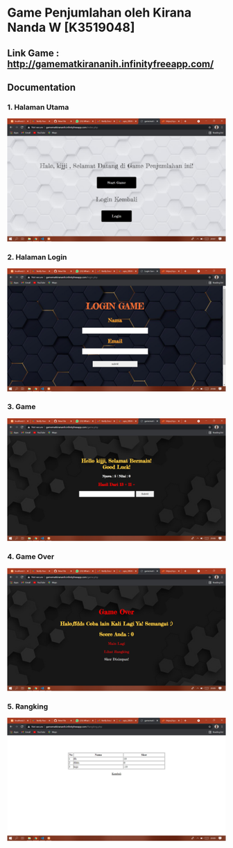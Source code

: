 # Game Penjumlahan oleh Kirana Nanda W [K3519048]
## Link Game : http://gamematkirananih.infinityfreeapp.com/
  
## Documentation
### 1. Halaman Utama
![](ss/1.PNG)
### 2. Halaman Login
![](ss/3.PNG)
### 3. Game
![](ss/2.PNG)
### 4. Game Over
![](ss/6.PNG)
### 5. Rangking
![](ss/7.PNG)
